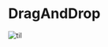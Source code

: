# DragAndDrop
![til](https://github.com/AndroidLab/draganddrop/tree/main/app/assets/gif/easy_drag.png)
